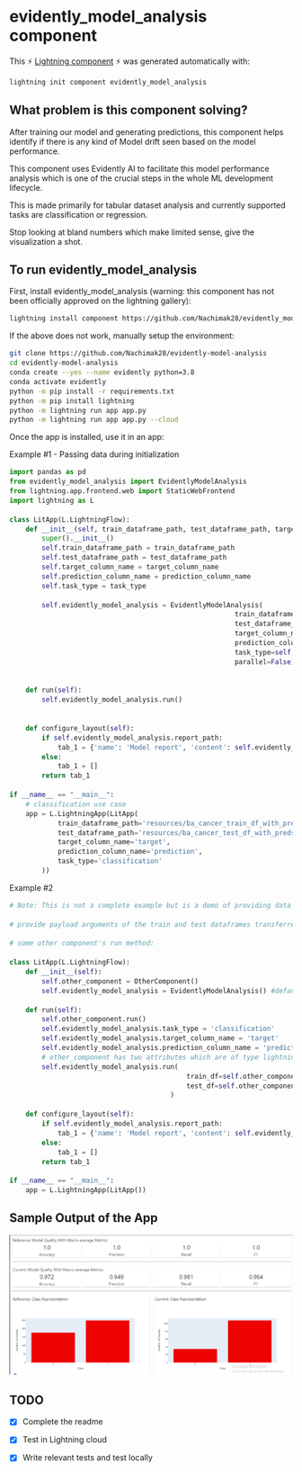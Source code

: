 # evidently_model_analysis component

This ⚡ [Lightning component](lightning.ai) ⚡ was generated automatically with:

```bash
lightning init component evidently_model_analysis
```

## What problem is this component solving?
After training our model and generating predictions, this component helps identify if there is any kind of Model drift seen based on the model performance.

This component uses Evidently AI to facilitate this model performance analysis which is one of the crucial steps in the whole ML development lifecycle.

This is made primarily for tabular dataset analysis and currently supported tasks are classification or regression.

Stop looking at bland numbers which make limited sense, give the visualization a shot.

## To run evidently_model_analysis

First, install evidently_model_analysis (warning: this component has not been officially approved on the lightning gallery):

```bash
lightning install component https://github.com/Nachimak28/evidently_model_analysis
```

If the above does not work, manually setup the environment:

```bash
git clone https://github.com/Nachimak28/evidently-model-analysis
cd evidently-model-analysis
conda create --yes --name evidently python=3.8
conda activate evidently
python -m pip install -r requirements.txt
python -m pip install lightning
python -m lightning run app app.py
python -m lightning run app app.py --cloud
```

Once the app is installed, use it in an app:

Example #1 - Passing data during initialization

```python
import pandas as pd
from evidently_model_analysis import EvidentlyModelAnalysis
from lightning.app.frontend.web import StaticWebFrontend
import lightning as L

class LitApp(L.LightningFlow):
    def __init__(self, train_dataframe_path, test_dataframe_path, target_column_name, prediction_column_name, task_type='classification') -> None:
        super().__init__()
        self.train_dataframe_path = train_dataframe_path
        self.test_dataframe_path = test_dataframe_path
        self.target_column_name = target_column_name
        self.prediction_column_name = prediction_column_name
        self.task_type = task_type
        
        self.evidently_model_analysis = EvidentlyModelAnalysis(
                                                        train_dataframe_path=self.train_dataframe_path,
                                                        test_dataframe_path=self.test_dataframe_path,
                                                        target_column_name=self.target_column_name,
                                                        prediction_column_name=self.prediction_column_name,
                                                        task_type=self.task_type,
                                                        parallel=False)


    def run(self):
        self.evidently_model_analysis.run()


    def configure_layout(self):
        if self.evidently_model_analysis.report_path:
            tab_1 = {'name': 'Model report', 'content': self.evidently_model_analysis}
        else:
            tab_1 = []
        return tab_1

if __name__ == "__main__":
    # classification use case
    app = L.LightningApp(LitApp(
            train_dataframe_path='resources/ba_cancer_train_df_with_preds.csv',
            test_dataframe_path='resources/ba_cancer_test_df_with_preds.csv',
            target_column_name='target',
            prediction_column_name='prediction',
            task_type='classification'
        ))
```


Example #2

```python
# Note: This is not a complete example but is a demo of providing data to the component during the execution of the run method of some other component instead of providing data during the initialization

# provide payload arguments of the train and test dataframes transferred from another component

# some other component's run method:

class LitApp(L.LightningFlow):
    def __init__(self):
        self.other_component = OtherComponent()
        self.evidently_model_analysis = EvidentlyModelAnalysis() #default initialization

    def run(self):
        self.other_component.run()
        self.evidently_model_analysis.task_type = 'classification'
        self.evidently_model_analysis.target_column_name = 'target'
        self.evidently_model_analysis.prediction_column_name = 'prediction'
        # other_component has two attributes which are of type lightning.app.storage.payload.Payload which should be pandas dataframes
        self.evidently_model_analysis.run(
                                            train_df=self.other_component.train_df, 
                                            test_df=self.other_component.test_df
                                        )

    def configure_layout(self):
        if self.evidently_model_analysis.report_path:
            tab_1 = {'name': 'Model report', 'content': self.evidently_model_analysis}
        else:
            tab_1 = []
        return tab_1

if __name__ == "__main__":
    app = L.LightningApp(LitApp())

```

## Sample Output of the App

![model_drift](assets/model_analysis_dashboard_screen_shot.PNG)

## TODO

- [x] Complete the readme
- [x] Test in Lightning cloud
- [x] Write relevant tests and test locally

